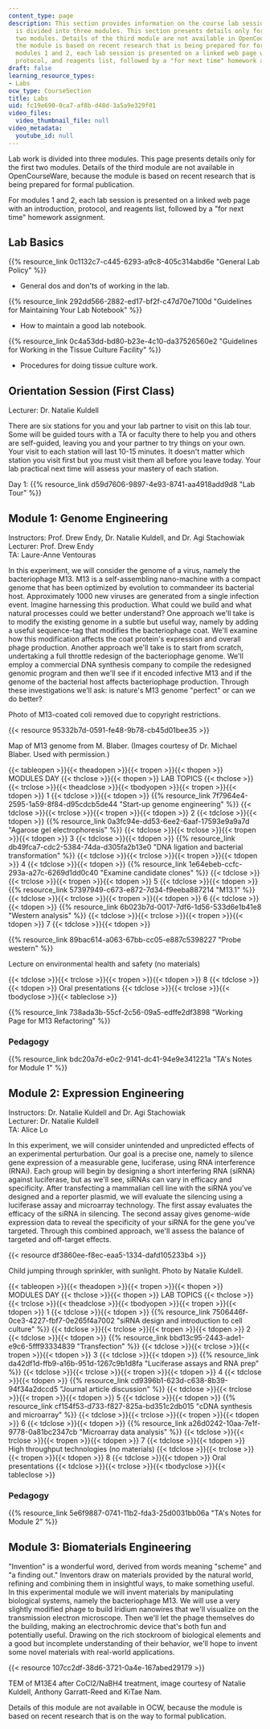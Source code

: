 ```yaml
---
content_type: page
description: This section provides information on the course lab sessions. Lab work
  is divided into three modules. This section presents details only for the first
  two modules. Details of the third module are not available in OpenCourseWare, because
  the module is based on recent research that is being prepared for formal publication.  For
  modules 1 and 2, each lab session is presented on a linked web page with an introduction,
  protocol, and reagents list, followed by a "for next time" homework assignment.
draft: false
learning_resource_types:
- Labs
ocw_type: CourseSection
title: Labs
uid: fc19e690-0ca7-af8b-d48d-3a5a9e329f01
video_files:
  video_thumbnail_file: null
video_metadata:
  youtube_id: null
---
```

Lab work is divided into three modules. This page presents details only for the first two modules. Details of the third module are not available in OpenCourseWare, because the module is based on recent research that is being prepared for formal publication.

For modules 1 and 2, each lab session is presented on a linked web page with an introduction, protocol, and reagents list, followed by a "for next time" homework assignment.

## Lab Basics

{{% resource_link 0c1132c7-c445-6293-a9c8-405c314abd6e "General Lab Policy" %}}

- General dos and don'ts of working in the lab.

{{% resource_link 292dd566-2882-ed17-bf2f-c47d70e7100d "Guidelines for Maintaining Your Lab Notebook" %}}

- How to maintain a good lab notebook.

{{% resource_link 0c4a53dd-bd80-b23e-4c10-da37526560e2 "Guidelines for Working in the Tissue Culture Facility" %}}

- Procedures for doing tissue culture work.

## Orientation Session (First Class)

Lecturer: Dr. Natalie Kuldell

There are six stations for you and your lab partner to visit on this lab tour. Some will be guided tours with a TA or faculty there to help you and others are self-guided, leaving you and your partner to try things on your own. Your visit to each station will last 10-15 minutes. It doesn't matter which station you visit first but you must visit them all before you leave today. Your lab practical next time will assess your mastery of each station.

Day 1: {{% resource_link d59d7606-9897-4e93-8741-aa4918add9d8 "Lab Tour" %}}

## Module 1: Genome Engineering

Instructors: Prof. Drew Endy, Dr. Natalie Kuldell, and Dr. Agi Stachowiak     
Lecturer: Prof. Drew Endy     
TA: Laure-Anne Ventouras

In this experiment, we will consider the genome of a virus, namely the bacteriophage M13. M13 is a self-assembling nano-machine with a compact genome that has been optimized by evolution to commandeer its bacterial host. Approximately 1000 new viruses are generated from a single infection event. Imagine harnessing this production. What could we build and what natural processes could we better understand? One approach we'll take is to modify the existing genome in a subtle but useful way, namely by adding a useful sequence-tag that modifies the bacteriophage coat. We'll examine how this modification affects the coat protein's expression and overall phage production. Another approach we'll take is to start from scratch, undertaking a full throttle redesign of the bacteriophage genome. We'll employ a commercial DNA synthesis company to compile the redesigned genomic program and then we'll see if it encoded infective M13 and if the genome of the bacterial host affects bacteriophage production. Through these investigations we'll ask: is nature's M13 genome "perfect" or can we do better?

Photo of M13-coated coli removed due to copyright restrictions.

{{< resource 95332b7d-0591-fe48-9b78-cb45d01bee35 >}}

Map of M13 genome from M. Blaber. (Images courtesy of Dr. Michael Blaber. Used with permission.)

{{< tableopen >}}{{< theadopen >}}{{< tropen >}}{{< thopen >}}
MODULES DAY
{{< thclose >}}{{< thopen >}}
LAB TOPICS
{{< thclose >}}{{< trclose >}}{{< theadclose >}}{{< tbodyopen >}}{{< tropen >}}{{< tdopen >}}
1
{{< tdclose >}}{{< tdopen >}}
{{% resource_link 7f7964e4-2595-1a59-8f84-d95cdcb5de44 "Start-up genome engineering" %}}
{{< tdclose >}}{{< trclose >}}{{< tropen >}}{{< tdopen >}}
2
{{< tdclose >}}{{< tdopen >}}
{{% resource_link 0a3fc94e-dd53-6ee2-6aaf-17593e9a9a7d "Agarose gel electrophoresis" %}}
{{< tdclose >}}{{< trclose >}}{{< tropen >}}{{< tdopen >}}
3
{{< tdclose >}}{{< tdopen >}}
{{% resource_link db49fca7-cdc2-5384-74da-d305fa2b13e0 "DNA ligation and bacterial transformation" %}}
{{< tdclose >}}{{< trclose >}}{{< tropen >}}{{< tdopen >}}
4
{{< tdclose >}}{{< tdopen >}}
{{% resource_link 1e64ebeb-ccfc-293a-a27c-6269d1dd0c40 "Examine candidate clones" %}}
{{< tdclose >}}{{< trclose >}}{{< tropen >}}{{< tdopen >}}
5
{{< tdclose >}}{{< tdopen >}}
{{% resource_link 57397949-c673-e872-7d34-f9eeba887214 "M13.1" %}}
{{< tdclose >}}{{< trclose >}}{{< tropen >}}{{< tdopen >}}
6
{{< tdclose >}}{{< tdopen >}}
{{% resource_link 6b023b7d-0017-7df6-1d56-533d6e1b41e8 "Western analysis" %}}
{{< tdclose >}}{{< trclose >}}{{< tropen >}}{{< tdopen >}}
7
{{< tdclose >}}{{< tdopen >}}

{{% resource_link 89bac614-a063-67bb-cc05-e887c5398227 "Probe western" %}}

Lecture on environmental health and safety (no materials)

{{< tdclose >}}{{< trclose >}}{{< tropen >}}{{< tdopen >}}
8
{{< tdclose >}}{{< tdopen >}}
Oral presentations
{{< tdclose >}}{{< trclose >}}{{< tbodyclose >}}{{< tableclose >}}

{{% resource_link 738ada3b-55cf-2c56-09a5-edffe2df3898 "Working Page for M13 Refactoring" %}}

### Pedagogy

{{% resource_link bdc20a7d-e0c2-9141-dc41-94e9e341221a "TA's Notes for Module 1" %}}

## Module 2: Expression Engineering

Instructors: Dr. Natalie Kuldell and Dr. Agi Stachowiak     
Lecturer: Dr. Natalie Kuldell     
TA: Alice Lo

In this experiment, we will consider unintended and unpredicted effects of an experimental perturbation. Our goal is a precise one, namely to silence gene expression of a measurable gene, luciferase, using RNA interference (RNAi). Each group will begin by designing a short interfering RNA (siRNA) against luciferase, but as we'll see, siRNAs can vary in efficacy and specificity. After transfecting a mammalian cell line with the siRNA you've designed and a reporter plasmid, we will evaluate the silencing using a luciferase assay and microarray technology. The first assay evaluates the efficacy of the siRNA in silencing. The second assay gives genome-wide expression data to reveal the specificity of your siRNA for the gene you've targeted. Through this combined approach, we'll assess the balance of targeted and off-target effects.

{{< resource df3860ee-f8ec-eaa5-1334-dafd105233b4 >}}

Child jumping through sprinkler, with sunlight. Photo by Natalie Kuldell.

{{< tableopen >}}{{< theadopen >}}{{< tropen >}}{{< thopen >}}
MODULES DAY
{{< thclose >}}{{< thopen >}}
LAB TOPICS
{{< thclose >}}{{< trclose >}}{{< theadclose >}}{{< tbodyopen >}}{{< tropen >}}{{< tdopen >}}
1
{{< tdclose >}}{{< tdopen >}}
{{% resource_link 7506446f-0ce3-4227-fbf7-0e265f4a7002 "siRNA design and introduction to cell culture" %}}
{{< tdclose >}}{{< trclose >}}{{< tropen >}}{{< tdopen >}}
2
{{< tdclose >}}{{< tdopen >}}
{{% resource_link bbd13c95-2443-ade1-e9c6-5fff93334839 "Transfection" %}}
{{< tdclose >}}{{< trclose >}}{{< tropen >}}{{< tdopen >}}
3
{{< tdclose >}}{{< tdopen >}}
{{% resource_link da42df1d-ffb9-a16b-951d-1267c9b1d8fa "Luciferase assays and RNA prep" %}}
{{< tdclose >}}{{< trclose >}}{{< tropen >}}{{< tdopen >}}
4
{{< tdclose >}}{{< tdopen >}}
{{% resource_link cd9396b1-623d-c638-8b39-94f34a2dccd5 "Journal article discussion" %}}
{{< tdclose >}}{{< trclose >}}{{< tropen >}}{{< tdopen >}}
5
{{< tdclose >}}{{< tdopen >}}
{{% resource_link cf154f53-d733-f827-825a-bd351c2db015 "cDNA synthesis and microarray" %}}
{{< tdclose >}}{{< trclose >}}{{< tropen >}}{{< tdopen >}}
6
{{< tdclose >}}{{< tdopen >}}
{{% resource_link a26d0242-10aa-7e1f-9778-0a81bc2347cb "Microarray data analysis" %}}
{{< tdclose >}}{{< trclose >}}{{< tropen >}}{{< tdopen >}}
7
{{< tdclose >}}{{< tdopen >}}
High throughput technologies (no materials)
{{< tdclose >}}{{< trclose >}}{{< tropen >}}{{< tdopen >}}
8
{{< tdclose >}}{{< tdopen >}}
Oral presentations
{{< tdclose >}}{{< trclose >}}{{< tbodyclose >}}{{< tableclose >}}

### Pedagogy

{{% resource_link 5e6f9887-0741-11b2-fda3-25d0031bb06a "TA's Notes for Module 2" %}}

## Module 3: Biomaterials Engineering

"Invention" is a wonderful word, derived from words meaning "scheme" and "a finding out." Inventors draw on materials provided by the natural world, refining and combining them in insightful ways, to make something useful. In this experimental module we will invent materials by manipulating biological systems, namely the bacteriophage M13. We will use a very slightly modified phage to build Iridium nanowires that we'll visualize on the transmission electron microscope. Then we'll let the phage themselves do the building, making an electrochromic device that's both fun and potentially useful. Drawing on the rich stockroom of biological elements and a good but incomplete understanding of their behavior, we'll hope to invent some novel materials with real-world applications.

{{< resource 107cc2df-38d6-3721-0a4e-167abed29179 >}}

TEM of M13E4 after CoCl2/NaBH4 treatment, image courtesy of Natalie Kuldell, Anthony Garratt-Reed and KiTae Nam.

Details of this module are not available in OCW, because the module is based on recent research that is on the way to formal publication.